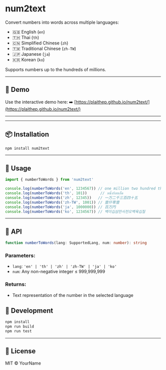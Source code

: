# num2text

Convert numbers into words across multiple languages:

- 🇬🇧 English (`en`)
- 🇹🇭 Thai (`th`)
- 🇨🇳 Simplified Chinese (`zh`)
- 🇹🇼 Traditional Chinese (`zh-TW`)
- 🇯🇵 Japanese (`ja`)
- 🇰🇷 Korean (`ko`)

Supports numbers up to the hundreds of millions.

---

## 🧪 Demo

Use the interactive demo here:
➡️ [https://plaithep.github.io/num2text/](https://plaithep.github.io/num2text/)

---

---

## 📦 Installation

```bash
npm install num2text
```

---

## 🚀 Usage

```ts
import { numberToWords } from 'num2text'

console.log(numberToWords('en', 1234567)) // one million two hundred thirty-four thousand five hundred sixty-seven
console.log(numberToWords('th', 101))      // หนึ่งร้อยเอ็ด
console.log(numberToWords('zh', 12345))   // 一万二千三百四十五
console.log(numberToWords('zh-TW', 1001)) // 壹仟零壹
console.log(numberToWords('ja', 1000000)) // 百万円
console.log(numberToWords('ko', 1234567)) // 백이십삼만사천오백육십칠
```

---

## 🧠 API

```ts
function numberToWords(lang: SupportedLang, num: number): string
```

### Parameters:
- `lang`: `'en' | 'th' | 'zh' | 'zh-TW' | 'ja' | 'ko'`
- `num`: Any non-negative integer ≤ 999,999,999

### Returns:
- Text representation of the number in the selected language


## 🧩 Development

```bash
npm install
npm run build
npm run test
```

---

## 📄 License

MIT © YourName
